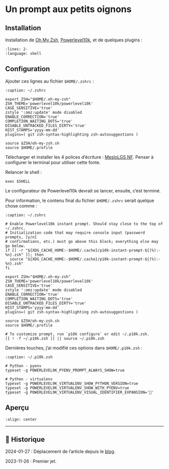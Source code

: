 # Un prompt aux petits oignons

## Installation

Installation de [Oh My Zsh](https://ohmyz.sh), [Powerlevel10k](https://github.com/romkatv/powerlevel10k), et de quelques plugins :

```{literalinclude} snippets/pompt-aux-petits-oignons.sh
:lines: 2-
:language: shell
```

## Configuration

Ajouter ces lignes au fichier `$HOME/.zshrc` :

```{code-block} shell
:caption: ~/.zshrc

export ZSH="$HOME/.oh-my-zsh"
ZSH_THEME='powerlevel10k/powerlevel10k'
CASE_SENSITIVE='true'
zstyle ':omz:update' mode disabled
ENABLE_CORRECTION='true'
COMPLETION_WAITING_DOTS='true'
DISABLE_UNTRACKED_FILES_DIRTY='true'
HIST_STAMPS='yyyy-mm-dd'
plugins=( git zsh-syntax-highlighting zsh-autosuggestions )

source $ZSH/oh-my-zsh.sh
source $HOME/.profile
```

Télécharger et installer les 4 polices d’écriture : [MesloLGS NF](https://github.com/romkatv/powerlevel10k#manual-font-installation).
Penser à configurer le terminal pour utiliser cette fonte.

Relancer le shell :

```{code-block} shell
exec $SHELL
```

Le configurateur de Powerlevel10k devrait se lancer, ensuite, c’est terminé.

Pour information, le contenu final du fichier `$HOME/.zshrc` serait quelque chose comme :

```{code-block} shell
:caption: ~/.zshrc

# Enable Powerlevel10k instant prompt. Should stay close to the top of ~/.zshrc.
# Initialization code that may require console input (password prompts, [y/n]
# confirmations, etc.) must go above this block; everything else may go below.
if [[ -r "${XDG_CACHE_HOME:-$HOME/.cache}/p10k-instant-prompt-${(%):-%n}.zsh" ]]; then
  source "${XDG_CACHE_HOME:-$HOME/.cache}/p10k-instant-prompt-${(%):-%n}.zsh"
fi

export ZSH="$HOME/.oh-my-zsh"
ZSH_THEME='powerlevel10k/powerlevel10k'
CASE_SENSITIVE='true'
zstyle ':omz:update' mode disabled
ENABLE_CORRECTION='true'
COMPLETION_WAITING_DOTS='true'
DISABLE_UNTRACKED_FILES_DIRTY='true'
HIST_STAMPS='yyyy-mm-dd'
plugins=( git zsh-syntax-highlighting zsh-autosuggestions )

source $ZSH/oh-my-zsh.sh
source $HOME/.profile

# To customize prompt, run `p10k configure` or edit ~/.p10k.zsh.
[[ ! -f ~/.p10k.zsh ]] || source ~/.p10k.zsh
```

Dernières touches, j’ai modifié ces options dans `$HOME/.p10k.zsh` :

```{code-block} shell
:caption: ~/.p10k.zsh

# Python - pyenv
typeset -g POWERLEVEL9K_PYENV_PROMPT_ALWAYS_SHOW=true

# Python - virtualenv
typeset -g POWERLEVEL9K_VIRTUALENV_SHOW_PYTHON_VERSION=true
typeset -g POWERLEVEL9K_VIRTUALENV_SHOW_WITH_PYENV=true
typeset -g POWERLEVEL9K_VIRTUALENV_VISUAL_IDENTIFIER_EXPANSION='🐍'
```

## Aperçu

```{figure} images/zsh-omz-powerlevel10k.png
:align: center
```

---

## 📜 Historique

2024-01-27
: Déplacement de l’article depuis le [blog](https://www.tiger-222.fr/?d=2023/11/26/11/00/16-un-prompt-aux-petits-oignons).

2023-11-26
: Premier jet.
